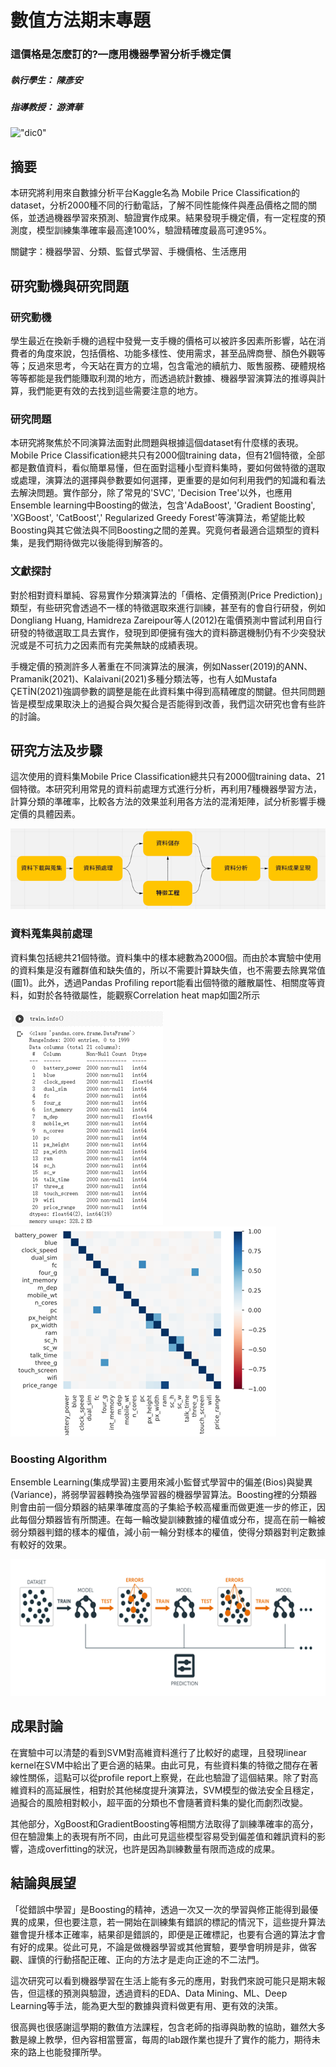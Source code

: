 # 數值方法期末專題

### 這價格是怎麼訂的?—應用機器學習分析手機定價

##### 執行學生： 陳彥安
##### 指導教授： 游濟華
!["dic0"](圖片1.jpg=250x250 )
## 摘要
本研究將利用來自數據分析平台Kaggle名為 Mobile Price Classification的dataset，分析2000種不同的行動電話，了解不同性能條件與產品價格之間的關係，並透過機器學習來預測、驗證實作成果。結果發現手機定價，有一定程度的預測度，模型訓練集準確率最高達100%，驗證精確度最高可達95%。

關鍵字：機器學習、分類、監督式學習、手機價格、生活應用

## 研究動機與研究問題

### 研究動機
學生最近在換新手機的過程中發覺一支手機的價格可以被許多因素所影響，站在消費者的角度來說，包括價格、功能多樣性、使用需求，甚至品牌商譽、顏色外觀等等；反過來思考，今天站在賣方的立場，包含電池的續航力、販售服務、硬體規格等等都能是我們能賺取利潤的地方，而透過統計數據、機器學習演算法的推導與計算，我們能更有效的去找到這些需要注意的地方。

### 研究問題
本研究將聚焦於不同演算法面對此問題與根據這個dataset有什麼樣的表現。Mobile Price Classification總共只有2000個training data，但有21個特徵，全部都是數值資料，看似簡單易懂，但在面對這種小型資料集時，要如何做特徵的選取或處理，演算法的選擇與參數要如何選擇，更重要的是如何利用我們的知識和看法去解決問題。實作部分，除了常見的'SVC', 'Decision Tree'以外，也應用Ensemble learning中Boosting的做法，包含'AdaBoost', 'Gradient Boosting', 'XGBoost', 'CatBoost',' Regularized Greedy Forest'等演算法，希望能比較Boosting與其它做法與不同Boosting之間的差異。究竟何者最適合這類型的資料集，是我們期待做完以後能得到解答的。

### 文獻探討
對於相對資料單純、容易實作分類演算法的「價格、定價預測(Price Prediction)」類型，有些研究會透過不一樣的特徵選取來進行訓練，甚至有的會自行研發，例如Dongliang Huang, Hamidreza Zareipour等人(2012)在電價預測中嘗試利用自行研發的特徵選取工具去實作，發現到即便擁有強大的資料篩選機制仍有不少突發狀況或是不可抗力之因素而有完美無缺的成績表現。

手機定價的預測許多人著重在不同演算法的展演，例如Nasser(2019)的ANN、Pramanik(2021)、Kalaivani(2021)多種分類法等，也有人如Mustafa ÇETİN(2021)強調參數的調整是能在此資料集中得到高精確度的關鍵。但共同問題皆是模型成果取決上的過擬合與欠擬合是否能得到改善，我們這次研究也會有些許的討論。

## 研究方法及步驟
這次使用的資料集Mobile Price Classification總共只有2000個training data、21個特徵。本研究利用常見的資料前處理方式進行分析，再利用7種機器學習方法，計算分類的準確率，比較各方法的效果並利用各方法的混淆矩陣，試分析影響手機定價的具體因素。

!["dic1"](圖片1.png)

### 資料蒐集與前處理
資料集包括總共21個特徵。資料集中的樣本總數為2000個。而由於本實驗中使用的資料集是沒有離群值和缺失值的，所以不需要計算缺失值，也不需要去除異常值(圖1)。此外，透過Pandas Profiling report能看出個特徵的離散屬性、相關度等資料，如對於各特徵屬性，能觀察Correlation heat map如圖2所示

!["dic2"](圖片2.png)
!["dic3"](圖片3.png)

### Boosting Algorithm
Ensemble Learning(集成學習)主要用來減小監督式學習中的偏差(Bios)與變異(Variance)，將弱學習器轉換為強學習器的機器學習算法。Boosting裡的分類器則會由前一個分類器的結果準確度高的子集給予較高權重而做更進一步的修正，因此每個分類器皆有所關連。在每一輪改變訓練數據的權值或分布，提高在前一輪被弱分類器判錯的樣本的權值，減小前一輪分對樣本的權值，使得分類器對判定數據有較好的效果。

!["dic4"](圖片4.png)

## 成果討論
在實驗中可以清楚的看到SVM對高維資料進行了比較好的處理，且發現linear kernel在SVM中給出了更合適的結果。由此可見，有些資料集的特徵之間存在著線性關係，這點可以從profile report上察覺，在此也驗證了這個結果。除了對高維資料的高延展性，相對於其他梯度提升演算法，SVM模型的做法安全且穩定，過擬合的風險相對較小，超平面的分類也不會隨著資料集的變化而劇烈改變。

其他部分，XgBoost和GradientBoosting等相關方法取得了訓練準確率的高分，但在驗證集上的表現有所不同，由此可見這些模型容易受到偏差值和雜訊資料的影響，造成overfitting的狀況，也許是因為訓練數量有限而造成的成果。

## 結論與展望
「從錯誤中學習」是Boosting的精神，透過一次又一次的學習與修正能得到最優異的成果，但也要注意，若一開始在訓練集有錯誤的標記的情況下，這些提升算法雖會提升樣本正確率，結果卻是錯誤的，即便是正確標記，也要有合適的算法才會有好的成果。從此可見，不論是做機器學習或其他實驗，要學會明辨是非，做客觀、謹慎的行動搭配正確、正向的方法才是走向正途的不二法門。

這次研究可以看到機器學習在生活上能有多元的應用，對我們來說可能只是期末報告，但這樣的預測與驗證，透過資料的EDA、Data Mining、ML、Deep Learning等手法，能為更大型的數據與資料做更有用、更有效的決策。

很高興也很感謝這學期的數值方法課程，包含老師的指導與助教的協助，雖然大多數是線上教學，但內容相當豐富，每周的lab跟作業也提升了實作的能力，期待未來的路上也能發揮所學。

